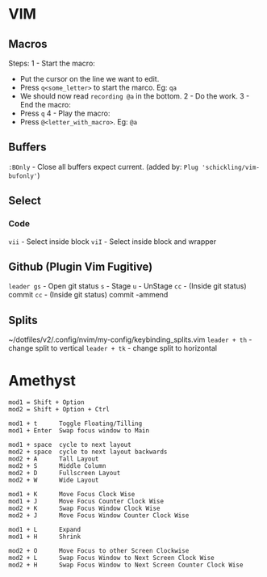 # VIM
## Macros
Steps:
1 - Start the macro:
  - Put the cursor on the line we want to edit.
  - Press `q<some_letter>` to start the marco. Eg: `qa`
  - We should now read `recording @a` in the bottom.
2 - Do the work.
3 - End the macro:
  - Press `q`
4 - Play the macro:
  - Press `@<letter_with_macro>`. Eg: `@a`


## Buffers
`:BOnly` - Close all buffers expect current. (added by: `Plug 'schickling/vim-bufonly'`)

## Select
### Code
`vii` - Select inside block
`viI` - Select inside block and wrapper
## Github (Plugin Vim Fugitive)
`leader gs` - Open git status
`s` - Stage
`u` - UnStage
`cc` - (Inside git status) commit
`cc` - (Inside git status) commit -ammend

## Splits
~/dotfiles/v2/.config/nvim/my-config/keybinding_splits.vim
`leader + th`   - change split to vertical
`leader + tk`   - change split to horizontal


# Amethyst
```
mod1 = Shift + Option
mod2 = Shift + Option + Ctrl

mod1 + t      Toggle Floating/Tilling
mod1 + Enter  Swap focus window to Main

mod1 + space  cycle to next layout
mod2 + space  cycle to next layout backwards
mod2 + A      Tall Layout
mod2 + S      Middle Column
mod2 + D      Fullscreen Layout
mod2 + W      Wide Layout

mod1 + K      Move Focus Clock Wise
mod1 + J      Move Focus Counter Clock Wise
mod2 + K      Swap Focus Window Clock Wise
mod2 + J      Move Focus Window Counter Clock Wise

mod1 + L      Expand
mod1 + H      Shrink

mod2 + O      Move Focus to other Screen Clockwise
mod2 + L      Swap Focus Window to Next Screen Clock Wise
mod2 + H      Swap Focus Window to Next Screen Counter Clock Wise
```
